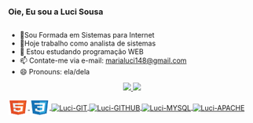 ### Oie, Eu sou a Luci Sousa

##
- 🔭Sou Formada em Sistemas para Internet 
- 🔭Hoje trabalho como analista de sistemas
- 🌱 Estou estudando programação WEB
- 📫 Contate-me via e-mail: marialuci148@gmail.com
- 😄 Pronouns: ela/dela


<div align="center">
  <a href="https://github.com/rafaballerini">
  <img height="160em" src="https://github-readme-stats.vercel.app/api?username=marialucis&show_icons=true&theme=dracula&include_all_commits=true&count_private=true"/>
  <img height="160em" src="https://github-readme-stats.vercel.app/api/top-langs/?username=marialucis&layout=compact&langs_count=7&theme=dracula"/>
</div>
<div style="display: inline_block"><br>
  <img align="center" alt="Luci-HTML" height="30" width="40" src="https://raw.githubusercontent.com/devicons/devicon/master/icons/html5/html5-original.svg">
  <img align="center" alt="Luci-CSS" height="30" width="40" src="https://raw.githubusercontent.com/devicons/devicon/master/icons/css3/css3-original.svg">
  <img align="center" alt="Luci-GIT" height="30" width="40" src="https://cdn.jsdelivr.net/gh/devicons/devicon/icons/git/git-original.svg">
  <img align="center" alt="Luci-GITHUB" height="30" width="40" src="https://cdn.jsdelivr.net/gh/devicons/devicon/icons/github/github-original-wordmark.svg">
  <img align="center" alt="Luci-MYSQL" height="30" width="40" src="https://cdn.jsdelivr.net/gh/devicons/devicon/icons/mysql/mysql-original-wordmark.svg">
  <img align="center" alt="Luci-APACHE" height="30" width="40" src="https://cdn.jsdelivr.net/gh/devicons/devicon/icons/apache/apache-original-wordmark.svg">   
</div>
  
  ##
  
